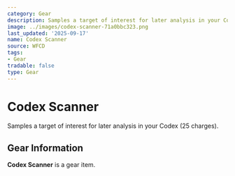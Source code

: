 ```yaml
---
category: Gear
description: Samples a target of interest for later analysis in your Codex (25 charges).
image: ../images/codex-scanner-71a0bbc323.png
last_updated: '2025-09-17'
name: Codex Scanner
source: WFCD
tags:
- Gear
tradable: false
type: Gear
---
```


# Codex Scanner

Samples a target of interest for later analysis in your Codex (25 charges).

## Gear Information

**Codex Scanner** is a gear item.


